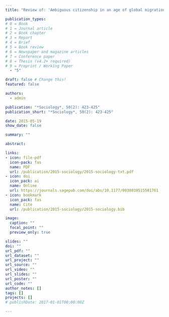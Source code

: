 ```yaml
---
title: "Review of: 'Ambiguous citizenship in an age of global migration', by A. Ní Mhurchú"

publication_types:
# 0 = Book
# 1 = Journal article
# 2 = Book chapter
# 3 = Report
# 4 = Brief
# 5 = Book review
# 6 = Newspaper and magazine articles
# 7 = Conference paper
# 8 = Thesis (v4.2+ required)
# 9 = Preprint / Working Paper
  - "5"

draft: false # Change this!
featured: false

authors:
  - admin

publication: "*Sociology*, 50(2): 423-425"
publication_short: "*Sociology*, 50(2): 423-425"

date: 2015-05-19
show_date: false

summary: ""

abstract: 

links:
- icon: file-pdf
  icon-pack: fas
  name: PDF
  url: /publication/2015-sociology/2015-sociology-txt.pdf
- icon: doi
  icon_pack: ai
  name: Online
  url: https://journals.sagepub.com/doi/abs/10.1177/0038038515581761
- icon: bookmark
  icon_pack: fas
  name: Cite
  url: /publication/2015-sociology/2015-sociology.bib

image:
  caption: ""
  focal_point: ""
  preview_only: true

slides: ""
doi: ""
url_pdf: ""
url_dataset: ""
url_project: ""
url_source: ""
url_video: ""
url_slides: ""
url_poster: ""
url_code: ""
author_notes: []
tags: []
projects: []
# publishDate: 2017-01-01T00:00:00Z

---
```

